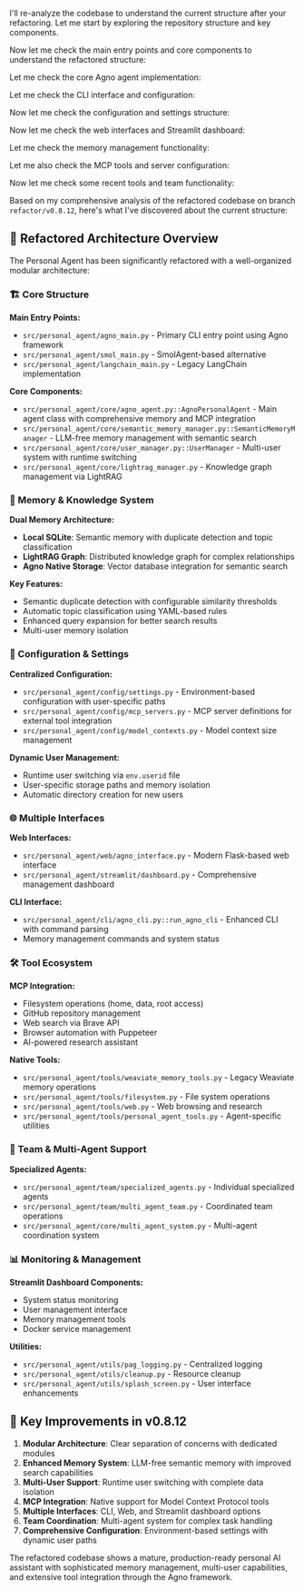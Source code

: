 I'll re-analyze the codebase to understand the current structure after your refactoring. Let me start by exploring the repository structure and key components.

Now let me check the main entry points and core components to understand the refactored structure:

Let me check the core Agno agent implementation:

Let me check the CLI interface and configuration:

Now let me check the configuration and settings structure:

Now let me check the web interfaces and Streamlit dashboard:

Let me check the memory management functionality:

Let me also check the MCP tools and server configuration:

Now let me check some recent tools and team functionality:

Based on my comprehensive analysis of the refactored codebase on branch `refactor/v0.8.12`, here's what I've discovered about the current structure:

## 🔄 **Refactored Architecture Overview**

The Personal Agent has been significantly refactored with a well-organized modular architecture:

### **🏗️ Core Structure**

**Main Entry Points:**
- `src/personal_agent/agno_main.py` - Primary CLI entry point using Agno framework
- `src/personal_agent/smol_main.py` - SmolAgent-based alternative 
- `src/personal_agent/langchain_main.py` - Legacy LangChain implementation

**Core Components:**
- `src/personal_agent/core/agno_agent.py::AgnoPersonalAgent` - Main agent class with comprehensive memory and MCP integration
- `src/personal_agent/core/semantic_memory_manager.py::SemanticMemoryManager` - LLM-free memory management with semantic search
- `src/personal_agent/core/user_manager.py::UserManager` - Multi-user system with runtime switching
- `src/personal_agent/core/lightrag_manager.py` - Knowledge graph management via LightRAG

### **🧠 Memory & Knowledge System**

**Dual Memory Architecture:**
- **Local SQLite**: Semantic memory with duplicate detection and topic classification
- **LightRAG Graph**: Distributed knowledge graph for complex relationships
- **Agno Native Storage**: Vector database integration for semantic search

**Key Features:**
- Semantic duplicate detection with configurable similarity thresholds
- Automatic topic classification using YAML-based rules
- Enhanced query expansion for better search results
- Multi-user memory isolation

### **🔧 Configuration & Settings**

**Centralized Configuration:**
- `src/personal_agent/config/settings.py` - Environment-based configuration with user-specific paths
- `src/personal_agent/config/mcp_servers.py` - MCP server definitions for external tool integration
- `src/personal_agent/config/model_contexts.py` - Model context size management

**Dynamic User Management:**
- Runtime user switching via `env.userid` file
- User-specific storage paths and memory isolation
- Automatic directory creation for new users

### **🌐 Multiple Interfaces**

**Web Interfaces:**
- `src/personal_agent/web/agno_interface.py` - Modern Flask-based web interface
- `src/personal_agent/streamlit/dashboard.py` - Comprehensive management dashboard

**CLI Interface:**
- `src/personal_agent/cli/agno_cli.py::run_agno_cli` - Enhanced CLI with command parsing
- Memory management commands and system status

### **🛠️ Tool Ecosystem**

**MCP Integration:**
- Filesystem operations (home, data, root access)
- GitHub repository management
- Web search via Brave API
- Browser automation with Puppeteer
- AI-powered research assistant

**Native Tools:**
- `src/personal_agent/tools/weaviate_memory_tools.py` - Legacy Weaviate memory operations
- `src/personal_agent/tools/filesystem.py` - File system operations
- `src/personal_agent/tools/web.py` - Web browsing and research
- `src/personal_agent/tools/personal_agent_tools.py` - Agent-specific utilities

### **👥 Team & Multi-Agent Support**

**Specialized Agents:**
- `src/personal_agent/team/specialized_agents.py` - Individual specialized agents
- `src/personal_agent/team/multi_agent_team.py` - Coordinated team operations
- `src/personal_agent/core/multi_agent_system.py` - Multi-agent coordination system

### **📊 Monitoring & Management**

**Streamlit Dashboard Components:**
- System status monitoring
- User management interface
- Memory management tools
- Docker service management

**Utilities:**
- `src/personal_agent/utils/pag_logging.py` - Centralized logging
- `src/personal_agent/utils/cleanup.py` - Resource cleanup
- `src/personal_agent/utils/splash_screen.py` - User interface enhancements

## 🚀 **Key Improvements in v0.8.12**

1. **Modular Architecture**: Clear separation of concerns with dedicated modules
2. **Enhanced Memory System**: LLM-free semantic memory with improved search capabilities
3. **Multi-User Support**: Runtime user switching with complete data isolation
4. **MCP Integration**: Native support for Model Context Protocol tools
5. **Multiple Interfaces**: CLI, Web, and Streamlit dashboard options
6. **Team Coordination**: Multi-agent system for complex task handling
7. **Comprehensive Configuration**: Environment-based settings with dynamic user paths

The refactored codebase shows a mature, production-ready personal AI assistant with sophisticated memory management, multi-user capabilities, and extensive tool integration through the Agno framework.
